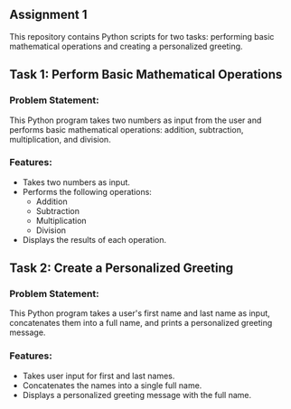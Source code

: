 ## Assignment 1

This repository contains Python scripts for two tasks: performing basic mathematical operations and creating a personalized greeting.

## Task 1: Perform Basic Mathematical Operations

### Problem Statement:
This Python program takes two numbers as input from the user and performs basic mathematical operations: addition, subtraction, multiplication, and division.

### Features:
- Takes two numbers as input.
- Performs the following operations:
  - Addition
  - Subtraction
  - Multiplication
  - Division
- Displays the results of each operation.


## Task 2: Create a Personalized Greeting

### Problem Statement:
This Python program takes a user's first name and last name as input, concatenates them into a full name, and prints a personalized greeting message.

### Features:
- Takes user input for first and last names.
- Concatenates the names into a single full name.
- Displays a personalized greeting message with the full name.
